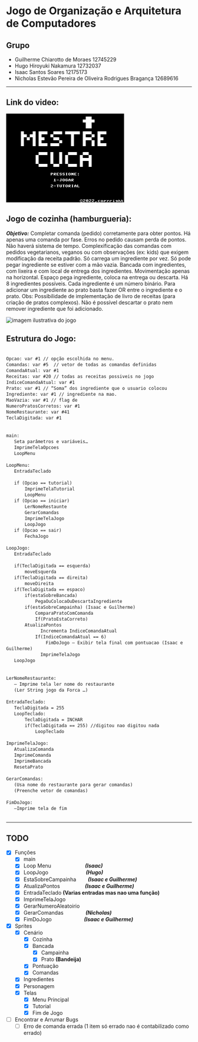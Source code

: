 # Jogo de Organização e Arquitetura de Computadores

## Grupo

 * Guilherme Chiarotto de Moraes 12745229
 * Hugo Hiroyuki Nakamura 12732037
 * Isaac Santos Soares 12175173
 * Nicholas Estevão Pereira de Oliveira Rodrigues Bragança 12689616

---
## Link do video: 

[![Video de Apresentação do Jogo](menu_chapeu_.png)](https://drive.google.com/file/d/1Mo4v7wUalrIPz1OBkevBkAgSJY7zc-3n/view?usp=share_link)

## Jogo de cozinha (hamburgueria):

**_Objetivo:_** Completar comanda (pedido) corretamente para obter pontos. Há apenas uma comanda por fase. Erros no pedido causam perda de pontos.
Não haverá sistema de tempo.
Complexificação das comandas com pedidos vegetarianos, veganos ou com observações (ex: kids) que exigem modificação da receita padrão.
Só carrega um ingrediente por vez. Só pode pegar ingrediente se estiver com a mão vazia.
Bancada com ingredientes, com lixeira e com local de entrega dos ingredientes.
Movimentação apenas na horizontal. Espaço pega ingrediente, coloca na entrega ou descarta.
Há 8 ingredientes possíveis. Cada ingrediente é um número binário. Para adicionar um ingrediente ao prato basta fazer OR entre o ingrediente e o prato.
Obs: Possibilidade de implementação de livro de receitas (para criação de pratos complexos).
Não é possível descartar o prato nem remover ingrediente que foi adicionado.

![imagem ilustrativa do jogo](https://github.com/nicholasestevao/Jogo-OrgComp/blob/5af8dca0944659b6086717f526e8421fe7eb15a2/imagem_2022-09-29_194142780.png)

## Estrutura do Jogo:
 ```
 
Opcao: var #1 // opção escolhida no menu.
Comandas: var #5  // vetor de todas as comandas definidas
ComandaAtual: var #1
Receitas: var #20 // todas as receitas possiveis no jogo
IndiceComandaAtual: var #1
Prato: var #1 // “Soma” dos ingrediente que o usuario colocou 
Ingrediente: var #1 // ingrediente na mao.
MaoVazia: var #1 // flag de 
NumeroPratosCorretos: var #1
NomeRestaurante: var #41
TeclaDigitada: var #1


main:
	Seta parâmetros e variáveis…
	ImprimeTelaOpcoes
	LoopMenu

LoopMenu:
	EntradaTeclado
	
	if (Opcao == tutorial)
		ImprimeTelaTutorial
		LoopMenu
	if (Opcao == iniciar)
		LerNomeRestaunte
		GerarComandas
		ImprimeTelaJogo
		LoopJogo
	if (Opcao == sair)
		FechaJogo

LoopJogo:
	EntradaTeclado
	
	if(TeclaDigitada == esquerda)
		moveEsquerda
	if(TeclaDigitada == direita)
		moveDireita
	if(TeclaDigitada == espaco)
		if(estaSobreBancada)
			PegaOuColocaOuDescartaIngrediente
		if(estaSobreCampainha) (Isaac e Guilherme)
			ComparaPratoComComanda 
			If(PratoEstaCorreto)
        AtualizaPontos
			  Incrementa IndiceComandaAtual
			If(IndiceComandaAtual == 6)
				FimDoJogo – Exibir tela final com pontuacao (Isaac e Guilherme)
			  ImprimeTelaJogo
	LoopJogo
	

LerNomeRestaurante:
	– Imprime tela ler nome do restaurante
	(Ler String jogo da Forca …)

EntradaTeclado:
	TeclaDigitada = 255
	LoopTeclado:
		TeclaDigitada = INCHAR
		if(TeclaDigitada == 255) //digitou nao digitou nada
			LoopTeclado

ImprimeTelaJogo: 
	AtualizaComanda	
	ImprimeComanda
	ImprimeBancada
	ResetaPrato
	
GerarComandas:
	(Usa nome do restaurante para gerar comandas)
	(Preenche vetor de comandas)

FimDoJogo:
	–Imprime tela de fim
  
 ```
 
 ---

## **TODO**

- [x] Funções
  - [x] main
  - [x] Loop Menu &emsp;&emsp;&emsp;&emsp;&emsp;&emsp; **_(Isaac)_**
  - [x] LoopJogo &emsp;&emsp;&emsp;&emsp;&emsp;&emsp;&emsp;**_(Hugo)_**
  - [x] EstaSobreCampainha &emsp;&emsp;**_(Isaac e Guilherme)_**
  - [x] AtualizaPontos &emsp;&emsp;&emsp; &emsp; **_(Isaac e Guilherme)_**
  - [x] EntradaTeclado **(Varias entradas mas nao uma função)**
  - [x] ImprimeTelaJogo
  - [x] GerarNumeroAleatoirio
  - [x] GerarComandas &emsp;&emsp;&emsp;&emsp;**_(Nicholas)_**
  - [x] FimDoJogo &emsp;&emsp;&emsp;&emsp;&emsp;&emsp;**_(Isaac e Guilherme)_**
 
- [x] Sprites
  - [x] Cenário
    - [x] Cozinha
    - [x] Bancada
      - [x] Campainha
      - [x] Prato **(Bandeija)**
    - [x] Pontuação  
    - [x] Comandas
  - [x] Ingredientes
  - [x] Personagem
  - [x] Telas
    - [x] Menu Principal
    - [x] Tutorial
	- [x] Fim de Jogo

- [ ] Encontrar e Arrumar Bugs
	- [ ] Erro de comanda errada (1 item só errado nao é contabilizado como errado)
